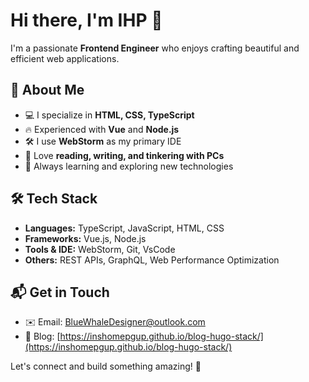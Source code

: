 # Hi there, I'm IHP 👋

I'm a passionate **Frontend Engineer** who enjoys crafting beautiful and efficient web applications.

## 🚀 About Me
- 💻 I specialize in **HTML, CSS, TypeScript**
- 🔥 Experienced with **Vue** and **Node.js**
- 🛠️ I use **WebStorm** as my primary IDE
- 📖 Love **reading, writing, and tinkering with PCs**
- 🌱 Always learning and exploring new technologies

## 🛠️ Tech Stack
- **Languages:** TypeScript, JavaScript, HTML, CSS
- **Frameworks:** Vue.js, Node.js
- **Tools & IDE:** WebStorm, Git, VsCode
- **Others:** REST APIs, GraphQL, Web Performance Optimization

## 📬 Get in Touch
- ✉️ Email: [BlueWhaleDesigner@outlook.com](mailto:BlueWhaleDesigner@outlook.com)
- 📝 Blog: [https://inshomepgup.github.io/blog-hugo-stack/](https://inshomepgup.github.io/blog-hugo-stack/)

Let's connect and build something amazing! 🚀
